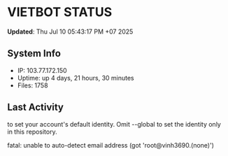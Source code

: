 # VIETBOT STATUS
**Updated**: Thu Jul 10 05:43:17 PM +07 2025

## System Info
- IP: 103.77.172.150
- Uptime: up 4 days, 21 hours, 30 minutes
- Files: 1758

## Last Activity

to set your account's default identity.
Omit --global to set the identity only in this repository.

fatal: unable to auto-detect email address (got 'root@vinh3690.(none)')

